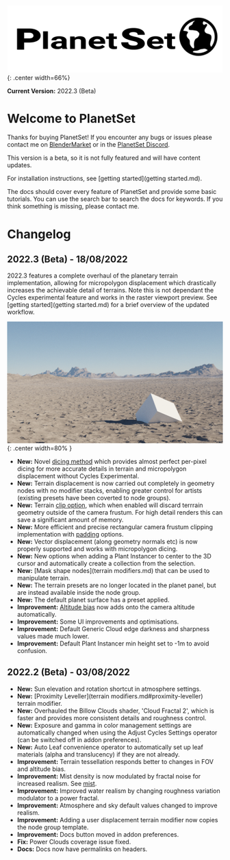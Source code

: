 ![PlanetSet](media/planetset_logo.png){: .center width=66%}

**Current Version:** 2022.3 (Beta)

# Welcome to PlanetSet

Thanks for buying PlanetSet! If you encounter any bugs or issues please contact me on [BlenderMarket](https://blendermarket.com/) or in the [PlanetSet Discord](https://discord.gg/d5CCkh5pJs).

This version is a beta, so it is not fully featured and will have content updates.

For installation instructions, see [getting started](getting started.md).

The docs should cover every feature of PlanetSet and provide some basic tutorials. You can use the search bar to search the docs for keywords. If you think something is missing, please contact me.

# Changelog

## 2022.3 (Beta) - 18/08/2022

2022.3 features a complete overhaul of the planetary terrain implementation, allowing for micropolygon displacement which drastically increases the achievable detail of terrains. Note this is not dependant the Cycles experimental feature and works in the raster viewport preview. See [getting started](getting started.md) for a brief overview of the updated workflow.

![New per pixel dicing](media/dicing_method_2022_3_update.jpg){: .center width=80% }

- **New:** Novel [dicing method](planet.md#dice-rate) which provides almost perfect per-pixel dicing for more accurate details in terrain and micropolygon displacement without Cycles Experimental.
- **New:** Terrain displacement is now carried out completely in geometry nodes with no modifier stacks, enabling greater control for artists (existing presets have been coverted to node groups).
- **New:** Terrain [clip option](planet.md#clip), which when enabled will discard terrrain geometry outside of the camera frustum. For high detail renders this can save a significant amount of memory.
- **New:** More efficient and precise rectangular camera frustum clipping implementation with [padding](planet.md#padding) options.
- **New:** Vector displacement (along geometry normals etc) is now properly supported and works with micropolygon dicing.
- **New:** New options when adding a Plant Instancer to center to the 3D cursor and automatically create a collection from the selection.
- **New:** [Mask shape nodes](terrain modifiers.md) that can be used to manipulate terrain.
- **New:** The terrain presets are no longer located in the planet panel, but are instead available inside the node group.
- **New:** The default planet surface has a preset applied.
- **Improvement:** [Altitude bias](planet.md#altitude-bias) now adds onto the camera altitude automatically.
- **Improvement:** Some UI improvements and optimisations.
- **Improvement:** Default Generic Cloud edge darkness and sharpness values made much lower.
- **Improvement:** Default Plant Instancer min height set to -1m to avoid confusion.

## 2022.2 (Beta) - 03/08/2022
- **New:** Sun elevation and rotation shortcut in atmosphere settings.
- **New:** [Proximity Leveller](terrain modifiers.md#proximity-leveller) terrain modifier.
- **New:** Overhauled the Billow Clouds shader, 'Cloud Fractal 2', which is faster and provides more consistent details and roughness control.
- **New:** Exposure and gamma in color management settings are automatically changed when using the Adjust Cycles Settings operator (can be switched off in addon preferences).
- **New:** Auto Leaf convenience operator to automatically set up leaf materials (alpha and translucency) if they are not already.
- **Improvement:** Terrain tessellation responds better to changes in FOV and altitude bias.
- **Improvement:** Mist density is now modulated by fractal noise for increased realism. See [mist](clouds.md#mist-volume).
- **Improvement:** Improved water realism by changing roughness variation modulator to a power fractal.
- **Improvement:** Atmosphere and sky default values changed to improve realism.
- **Improvement:** Adding a user displacement terrain modifier now copies the node group template.
- **Improvement:** Docs button moved in addon preferences.
- **Fix:** Power Clouds coverage issue fixed.
- **Docs:** Docs now have permalinks on headers.